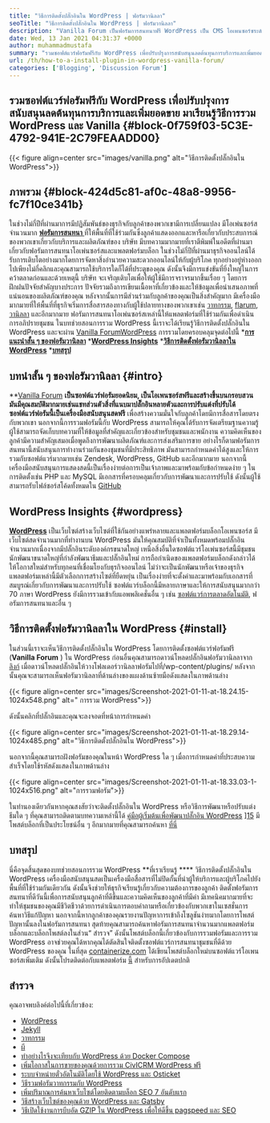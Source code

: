 ```yaml
---
title: "วิธีการติดตั้งปลั๊กอินใน WordPress | ฟอรัมวานิลลา" 
seoTitle: "วิธีการติดตั้งปลั๊กอินใน WordPress | ฟอรัมวานิลลา" 
description: "Vanilla Forum เป็นฟอรัมการสนทนาฟรี WordPress เป็น CMS โอเพนซอร์ซระดับองค์กรยอดนิยม มาเรียนรู้วิธีติดตั้งฟอรัมวานิลลาที่ WordPress" 
date: Wed, 13 Jan 2021 04:31:37 +0000
author: muhammadmustafa
summary: "รวมซอฟต์แวร์ฟอรัมฟรีกับ WordPress เพื่อปรับปรุงการสนับสนุนลดต้นทุนการบริการและเพิ่มยอดขาย มาเรียนรู้วิธีการรวม WordPress และ Vanilla" 
url: /th/how-to-a-install-plugin-in-wordpress-vanilla-forum/
categories: ['Blogging', 'Discussion Forum']
---
```


## รวมซอฟต์แวร์ฟอรัมฟรีกับ WordPress เพื่อปรับปรุงการสนับสนุนลดต้นทุนการบริการและเพิ่มยอดขาย มาเรียนรู้วิธีการรวม WordPress และ Vanilla   {#block-0f759f03-5C3E-4792-941E-2C79FEAADD00}

{{< figure align=center src="images/vanilla.png" alt="วิธีการติดตั้งปลั๊กอินใน WordPress">}}


## ภาพรวม   {#block-424d5c81-af0c-48a8-9956-fc7f10ce341b}
ในช่วงไม่กี่ปีที่ผ่านมาการมีปฏิสัมพันธ์ของธุรกิจกับลูกค้าของพวกเขามีการเปลี่ยนแปลง มีโอเพ่นซอร์สจำนวนมาก [**ฟอรัมการสนทนา** ][1] ที่ให้พื้นที่ที่ใช้ร่วมกันซึ่งลูกค้าแสดงออกและหารือเกี่ยวกับประสบการณ์ของพวกเขาเกี่ยวกับบริการและผลิตภัณฑ์ของ บริษัท มีบทความมากมายที่เราตีพิมพ์ในอดีตที่ผ่านมาเกี่ยวกับฟอรัมการสนทนาโอเพ่นซอร์สและแพลตฟอร์มบล็อก ในช่วงไม่กี่ปีที่ผ่านมาธุรกิจออนไลน์ได้รับการเติบโตอย่างมากโดยการจัดหาสิ่งอำนวยความสะดวกออนไลน์ให้กับผู้บริโภค ทุกอย่างอยู่ห่างออกไปเพียงไม่กี่คลิกและคุณสามารถใช้บริการใดก็ได้ที่ประตูของคุณ ดังนั้นจึงมีการแข่งขันที่ยิ่งใหญ่ในการคว้าตลาดก่อนและด้วยเหตุนี้ บริษัท จะเจริญเติบโตเพื่อให้ผู้ใช้มีการจราจรมากขึ้นเรื่อย ๆ โดยการฝึกฝนปัจจัยสำคัญบางประการ
ปัจจัยรวมถึงการเขียนเนื้อหาที่เกี่ยวข้องและให้ข้อมูลเพื่อนำเสนอภาพที่แน่นอนของผลิตภัณฑ์ของคุณ หลังจากนั้นการมีส่วนร่วมกับลูกค้าของคุณเป็นสิ่งสำคัญมาก มีเครื่องมือมากมายที่ให้พื้นที่ที่ธุรกิจเริ่มการสื่อสารสองทางกับผู้ใช้ปลายทางของพวกเขาเช่น [วาทกรรม][2], [flarum][3], [วานิลลา][4] และอีกมากมาย ฟอรัมการสนทนาโอเพ่นซอร์สเหล่านี้ให้แพลตฟอร์มที่ใช้ร่วมกันเพื่อดำเนินการอภิปรายชุมชน ในบทช่วยสอนการรวม WordPress นี้เราจะได้เรียนรู้วิธีการติดตั้งปลั๊กอินใน WordPress และจะผ่าน [Vanilla Forum][5][WordPress][6] การรวมโดยครอบคลุมจุดต่อไปนี้
  ***[การแนะนำสั้น ๆ ของฟอรัมวานิลลา][7]** 
  ***[WordPress Insights][8]** 
  ***[วิธีการติดตั้งฟอรัมวานิลลาใน WordPress][9]** 
  ***[บทสรุป][10]** 

## บทนำสั้น ๆ ของฟอรัมวานิลลา   {#intro}
**[Vanilla Forum][5]  **เป็นซอฟต์แวร์ฟอรัมยอดนิยม, เป็นโอเพนซอร์สฟรีและสร้างขึ้นบนกรอบสวน มันมีคุณสมบัติมากมายเช่นแชทส่วนตัวสิ่งที่แนบมาปลั๊กอินหลายตัวและการปรับแต่งที่ปรับได้ ซอฟต์แวร์ฟอรัมนี้เป็นเครื่องมือสนับสนุนสดฟรี**   เพื่อสร้างความมั่นใจกับลูกค้าโดยมีการสื่อสารโดยตรงกับพวกเขา นอกจากนี้การรวมฟอรัมนี้กับ WordPress สามารถให้คุณได้รับการจัดเตรียมฐานความรู้ ผู้ใช้สามารถจัดเก็บบทความที่ให้ข้อมูลที่สำคัญและเกี่ยวข้องสำหรับชุมชนและพนักงาน
ความคิดเห็นของลูกค้ามีความสำคัญเสมอเมื่อพูดถึงการพัฒนาผลิตภัณฑ์และการส่งเสริมการขาย อย่างไรก็ตามฟอรัมการสนทนานี้สนับสนุนการทำงานร่วมกันของชุมชนที่มีประสิทธิภาพ มันสามารถกำหนดค่าได้สูงและให้การรวมกับซอฟต์แวร์มากมายเช่น Zendesk, WordPress, GitHub และอีกมากมาย นอกจากนี้เครื่องมือสนับสนุนการแสดงสดนี้เป็นเรื่องง่ายต่อการเป็นเจ้าภาพและมาพร้อมกับข้อกำหนดง่าย ๆ ในการติดตั้งเช่น PHP และ MySQL มีเอกสารที่ครอบคลุมเกี่ยวกับการพัฒนาและการปรับใช้ ดังนั้นผู้ใช้สามารถรับไฟล์ซอร์สโค้ดทั้งหมดใน [GitHub][11]

## WordPress Insights   {#wordpress}
**[WordPress][6]**  เป็นเว็บไซต์สร้างเว็บไซต์ที่ใช้กันอย่างแพร่หลายและแพลตฟอร์มบล็อกโอเพนซอร์ส มีเว็บไซต์สดจำนวนมากที่ทำงานบน WordPress มันให้คุณสมบัติที่จำเป็นทั้งหมดพร้อมปลั๊กอินจำนวนมากเนื่องจากมีปลั๊กอินระดับองค์กรขนาดใหญ่ เหนือสิ่งอื่นใดซอฟต์แวร์โอเพ่นซอร์สนี้มีชุมชนนักพัฒนาขนาดใหญ่ที่กำลังพัฒนาธีมและปลั๊กอินใหม่ การถือกำเนิดของแพลตฟอร์มบล็อกดังกล่าวได้ให้โอกาสใหม่สำหรับทุกคนที่เชื่อมโยงกับธุรกิจออนไลน์ ไม่ว่าจะเป็นนักพัฒนาหรือเจ้าของธุรกิจแพลตฟอร์มเหล่านี้มีตัวเลือกการสร้างไซต์ที่ยืดหยุ่น
เป็นเรื่องง่ายที่จะตั้งค่าและมาพร้อมกับเอกสารที่สมบูรณ์เกี่ยวกับการพัฒนาและการปรับใช้ ซอฟต์แวร์บล็อกนี้มีหลายภาษาและให้การสนับสนุนมากกว่า 70 ภาษา WordPress ยังมีการรวมเข้ากับแอพพลิเคชั่นอื่น ๆ เช่น [ซอฟต์แวร์การตลาดอัตโนมัติ][12], ฟอรัมการสนทนาและอื่น ๆ

## วิธีการติดตั้งฟอรัมวานิลลาใน WordPress   {#install}
ในส่วนนี้เราจะเห็นวิธีการติดตั้งปลั๊กอินใน WordPress โดยการติดตั้งซอฟต์แวร์ฟอรัมฟรี (**Vanilla Forum** ) ใน WordPress
ก่อนอื่นคุณสามารถดาวน์โหลดปลั๊กอินฟอรัมวานิลลาจาก [ลิงก์][13]
เมื่อดาวน์โหลดปลั๊กอินให้วางโฟลเดอร์วานิลลาฟอรัมไปที่/wp-content/plugins/
หลังจากนั้นคุณจะสามารถเห็นฟอรัมวานิลลาที่ด้านล่างของแผงด้านซ้ายมือดังแสดงในภาพด้านล่าง

{{< figure align=center src="images/Screenshot-2021-01-11-at-18.24.15-1024x548.png" alt=" การรวม WordPress">}}

ดังนั้นคลิกที่ปลั๊กอินและคุณจะลงจอดที่หน้าการกำหนดค่า

{{< figure align=center src="images/Screenshot-2021-01-11-at-18.29.14-1024x485.png" alt="วิธีการติดตั้งปลั๊กอินใน WordPress">}}

นอกจากนี้คุณสามารถฝังฟอรัมของคุณในหน้า WordPress ใด ๆ เมื่อการกำหนดค่าที่ประสบความสำเร็จโดยใช้รหัสดังแสดงในภาพด้านล่าง

{{< figure align=center src="images/Screenshot-2021-01-11-at-18.33.03-1-1024x516.png" alt="การรวมฟอรัม">}}

ในทำนองเดียวกันหากคุณสงสัยว่าจะติดตั้งปลั๊กอินใน WordPress หรือวิธีการพัฒนาหรือปรับแต่งธีมใด ๆ ที่คุณสามารถติดตามบทความเหล่านี้ได้ [คู่มือผู้เริ่มต้นเพื่อพัฒนาปลั๊กอิน WordPress][14] ][15] มีโพสต์บล็อกที่เป็นประโยชน์อื่น ๆ อีกมากมายที่คุณสามารถค้นหา [ที่นี่][16]

## บทสรุป
นี่คือจุดสิ้นสุดของบทช่วยสอนการรวม WordPress **ที่เราเรียนรู้ ****  วิธีการติดตั้งปลั๊กอินใน WordPress เครื่องมือสนับสนุนสดเป็นเครื่องมือสื่อสารที่ไม่ปิดกั้นที่นำผู้ให้บริการและผู้บริโภคไปยังพื้นที่ที่ใช้ร่วมกันเดียวกัน ดังนั้นจึงช่วยให้ธุรกิจเรียนรู้เกี่ยวกับความต้องการของลูกค้า ติดตั้งฟอรัมการสนทนาที่ดีวันนี้เพื่อการสนับสนุนลูกค้าที่ดีขึ้นและความคิดเห็นของลูกค้าที่มีค่า มีเทคนิคมากมายที่จะทำให้ชุมชนของคุณมีชีวิตชีวาด้วยการดำเนินการตอบคำถามหรือเกี่ยวข้องกับพวกเขาในเซสชั่นการค้นหาวิธีแก้ปัญหา นอกจากนี้หากลูกค้าของคุณรายงานปัญหาการเข้าถึงโซลูชันง่ายมากโดยการโพสต์ปัญหานั้นลงในฟอรัมการสนทนา สุดท้ายคุณสามารถค้นหาฟอรัมการสนทนาจำนวนมากแพลตฟอร์มบล็อกและบล็อกโพสต์ลงในส่วน“ สำรวจ”
ดังนั้นโพสต์บล็อกนี้เกี่ยวข้องกับการรวมฟอรัมและการรวม WordPress อาจช่วยคุณได้หากคุณได้ตัดสินใจติดตั้งซอฟต์แวร์การสนทนาชุมชนที่ดีด้วย WordPress ของคุณ ในที่สุด [containerize.com][17] ได้เขียนโพสต์บล็อกใหม่บนซอฟต์แวร์โอเพนซอร์สเพิ่มเติม ดังนั้นโปรดติดต่อกับแพลตฟอร์ม [นี้][16] สำหรับการอัปเดตปกติ

## สำรวจ
คุณอาจพบลิงค์ต่อไปนี้ที่เกี่ยวข้อง:
  * [WordPress][18]
  * [Jekyll][19]
  * [วาทกรรม][2]
  * [ผี][20]
  * [ทำอย่างไรจึงจะเทียบกับ WordPress ด้วย Docker Compose][21]
  * [เพิ่มโอกาสในการขายของคุณด้วยการรวม CivICRM WordPress ฟรี][22]
  * [ระบบจำหน่ายตั๋วอัตโนมัติโดยใช้ WordPress และ Osticket][23]
  * [วิธีรวมฟอรัมวาทกรรมกับ WordPress][24]
  * [เพิ่มปริมาณการค้นหาเว็บไซต์โดยติดตามบล็อก SEO 7 อันดับแรก][25]
  * [วิธีสร้างเว็บไซต์ของคุณด้วย WordPress และ Gatsby][26]
  * [วิธีเปิดใช้งานการบีบอัด GZIP ใน WordPress เพื่อให้ดีขึ้น pagspeed และ SEO][27]

  
[1]: https://products.containerize.com/discussion-forum
[2]: https://products.containerize.com/discussion-forum/discourse/
[3]: https://products.containerize.com/discussion-forum/flarum/
[4]: https://products.containerize.com/discussion-forum/vanilla/
[5]: https://products.containerize.com/discussion-forum/vanilla
[6]: https://products.containerize.com/blogging/wordpress
[7]: #intro
[8]: #wordpress
[9]: #install
[10]: #Conclusion
[11]: https://github.com/vanilla/vanilla
[12]: https://products.containerize.com/marketing-automation
[13]: https://wordpress.org/plugins/vanilla-forums/
[14]: https://blog.containerize.com/2020/11/13/a-beginners-guide-to-develop-a-wordpress-plugin/
[15]: https://blog.containerize.com/blogging/a-beginners-guide-to-create-wordpress-theme-from-scratch/
[16]: https://blog.containerize.com/
[17]: https://www.containerize.com/
[18]: https://products.containerize.com/blogging/wordpress/
[19]: https://products.containerize.com/blogging/jekyll/
[20]: https://products.containerize.com/blogging/ghost/
[21]: https://blog.containerize.com/blogging/how-to-dockerize-wordpress-docker-wordpress/
[22]: https://blog.containerize.com/blogging/civicrm-wordpress-integration-wordpress-tutorial/
[23]: https://blog.containerize.com/blogging/automate-ticketing-system-using-wordpress-and-osticket/
[24]: https://blog.containerize.com/blogging/how-to-integrate-discourse-forum-with-wordpress/
[25]: https://blog.containerize.com/blogging/increase-website-search-traffic-by-following-top-7-seo-blogs/
[26]: https://blog.containerize.com/blogging/how-does-gatsby-integrate-with-wordpress-gatsby-wordpress/
[27]: https://blog.containerize.com/2020/12/12/how-to-enable-gzip-compression-in-wordpress-for-better-speed/

